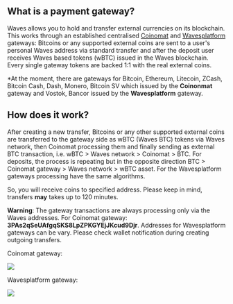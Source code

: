 ## What is a payment gateway?

Waves allows you to hold and transfer external currencies on its blockchain. This works through an established centralised [Coinomat](https://coinomat.com/) and [Wavesplatform](https://wavesplatform.com) gateways: Bitcoins or any supported external coins are sent to a user's personal Waves address via standard transfer and after the deposit user receives Waves based tokens \(wBTC\) issued in the Waves blockchain. Every single gateway tokens are backed 1:1 with the real external coins.

\*At the moment, there are gateways for Bitcoin, Ethereum, Litecoin, ZCash, Bitcoin Cash, Dash, Monero, Bitcoin SV which issued by the **Coinonmat** gateway and Vostok, Bancor issued by the **Wavesplatform** gateway.

## How does it work?

After creating a new transfer, Bitcoins or any other supported external coins are transferred to the gateway side as wBTC (Waves BTC) tokens via Waves network, then Coinomat processing them and finally sending as external BTC transaction, i.e. wBTC &gt; Waves network &gt; Coinomat &gt; BTC. For deposits, the process is repeating but in the opposite direction BTC &gt; Coinomat gateway &gt; Waves network &gt; wBTC asset. For the Wavesplatform gateways processing have the same algorithms.

So, you will receive coins to specified address. Please keep in mind, transfers **may** takes up to 120 minutes.

**Warning**: The gateway transactions are always processing only via the Waves addresses. For Coinomat gateway: **3PAs2qSeUAfgqSKS8LpZPKGYEjJKcud9Djr**. Addresses for Wavesplatform gateways can be vary. Please check wallet notification during creating outgoing transfers.

Coinomat gateway:

![](/_assets/payment_gateway_01.png)

Wavesplatform gateway:

![](/_assets/payment_gateway_02.png)
